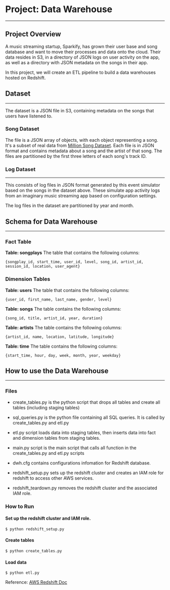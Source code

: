 # Project: Data Warehouse
---
## Project Overview
A music streaming startup, Sparkify, has grown their user base and song database and want to move their processes and data onto the cloud. Their data resides in S3, in a directory of JSON logs on user activity on the app, as well as a directory with JSON metadata on the songs in their app.

In this project, we will create an ETL pipeline to build a data warehouses hosted on Redshift.

## Dataset
---

The dataset is a JSON file in S3, containing metadata on the songs that users have listened to. 

### Song Dataset

The file is a JSON array of objects, with each object representing a song.
It's a subset of real data from <a href="https://millionsongdataset.com" target="_blank">Million Song Dataset</a>. Each file is in JSON format and contains metadata about a song and the artist of that song. The files are partitioned by the first three letters of each song's track ID.

### Log Dataset
---

This consists of log files in JSON format generated by this event simulator based on the songs in the dataset above. These simulate app activity logs from an imaginary music streaming app based on configuration settings.

The log files in the dataset are partitioned by year and month.

## Schema for Data Warehouse
---

### Fact Table
**Table: songplays**
The table that contains the following columns: 
```
{songplay_id, start_time, user_id, level, song_id, artist_id, session_id, location, user_agent}
```	

### Dimension Tables
**Table: users**
The table that contains the following columns: 
```
{user_id, first_name, last_name, gender, level}
```

**Table: songs**
The table contains the following columns:
```
{song_id, title, artist_id, year, duration}
```

**Table: artists**
The table contains the following columns:
```
{artist_id, name, location, latitude, longitude}
```

**Table: time**
The table contains the following columns:
```	
{start_time, hour, day, week, month, year, weekday}
```

## How to use the Data Warehouse
---

### Files

* create_tables.py is the python script that drops all tables and create all tables (including staging tables)

* sql_queries.py is the python file containing all SQL queries. It is called by create_tables.py and etl.py

* etl.py script loads data into staging tables, then inserts data into fact and dimension tables from staging tables.

* main.py script is the main script that calls all function in the create_tables.py and etl.py scripts

* dwh.cfg contains configurations infomation for Redshift database.

* redshift_setup.py sets up the redshift cluster and creates an IAM role for redshift to access other AWS services.

* redshift_teardown.py removes the redshift cluster and the associated IAM role.

### How to Run

#### Set up the redshift cluster and IAM role.
    $ python redshift_setup.py

#### Create tables
    $ python create_tables.py

#### Load data
    $ python etl.py

Reference: [AWS Redshift Doc](https://aws.amazon.com/redshift/getting-started/?p=rs&bttn=hero&exp=b)
